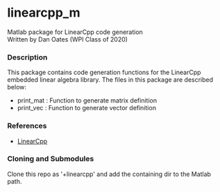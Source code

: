 # linearcpp_m
Matlab package for LinearCpp code generation  
Written by Dan Oates (WPI Class of 2020)

### Description
This package contains code generation functions for the LinearCpp embedded
linear algebra library. The files in this package are described below:

- print_mat : Function to generate matrix definition
- print_vec : Function to generate vector definition

### References
- [LinearCpp](https://github.com/doates625/linearcpp)

### Cloning and Submodules
Clone this repo as '+linearcpp' and add the containing dir to the Matlab path.